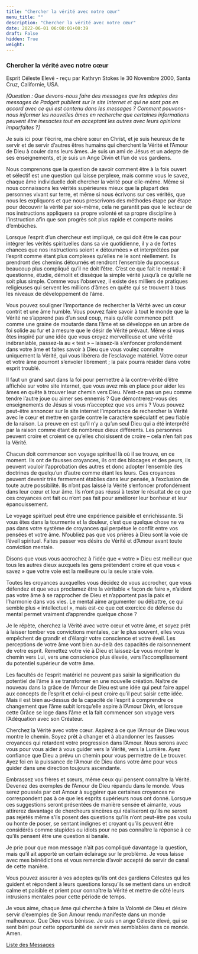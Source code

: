 ```yaml
---
title: "Chercher la vérité avec notre cœur"
menu_title: ""
description: "Chercher la vérité avec notre cœur"
date: 2022-06-01 06:00:01+00:39
draft: False
hidden: True
weight:
---
```

### Chercher la vérité avec notre cœur

Esprit Céleste Elevé - reçu par Kathryn Stokes le 30 Novembre 2000, Santa Cruz, Californie, USA.

*[Question : Que devons-nous faire des messages que les adeptes des messages de Padgett publient sur le site Internet et qui ne sont pas en accord avec ce qui est contenu dans les messages ? Comment pouvons-nous informer les nouvelles âmes en recherche que certaines informations peuvent être inexactes tout en acceptant les autres avec leurs opinions imparfaites ?]*

Je suis ici pour t’écrire, ma chère sœur en Christ, et je suis heureux de te servir et de servir d’autres êtres humains qui cherchent la Vérité et l’Amour de Dieu à couler dans leurs âmes. Je suis un ami de Jésus et un adepte de ses enseignements, et je suis un Ange Divin et l’un de vos gardiens.

Nous comprenons que la question de savoir comment être à la fois ouvert et sélectif est une question qui laisse perplexe, mais comme vous le savez, chaque âme individuelle doit chercher la vérité pour elle-même. Même si nous connaissons les vérités supérieures mieux que la plupart des personnes vivant sur terre, et même si nous écrivons sur ces vérités, que nous les expliquons et que nous prescrivons des méthodes étape par étape pour découvrir la vérité par soi-même, cela ne garantit pas que le lecteur de nos instructions appliquera sa propre volonté et sa propre discipline à l’instruction afin que son progrès soit plus rapide et comporte moins d’embûches.

Lorsque l’esprit d’un chercheur est impliqué, ce qui doit être le cas pour intégrer les vérités spirituelles dans sa vie quotidienne, il y a de fortes chances que nos instructions soient « détournées » et interprétées par l’esprit comme étant plus complexes qu’elles ne le sont réellement. Ils prendront des chemins détournés et rendront l’ensemble du processus beaucoup plus compliqué qu’il ne doit l’être. C’est ce que fait le mental : il questionne, étudie, démolit et dissèque la simple vérité jusqu’à ce qu’elle ne soit plus simple. Comme vous l’observez, il existe des milliers de pratiques religieuses qui servent les millions d’âmes en quête qui se trouvent à tous les niveaux de développement de l’âme.

Vous pouvez souligner l’importance de rechercher la Vérité avec un cœur contrit et une âme humble. Vous pouvez faire savoir à tout le monde que la Vérité ne s’apprend pas d’un seul coup, mais qu’elle commence petit comme une graine de moutarde dans l’âme et se développe en un arbre de foi solide au fur et à mesure que le désir de Vérité prévaut. Même si vous êtes inspiré par une idée que vous croyez merveilleuse et une vérité inébranlable, passez-la au « test » – laissez-là s’enfoncer profondément dans votre âme et faites savoir à Dieu que vous voulez connaître uniquement la Vérité, qui vous libérera de l’esclavage matériel. Votre cœur et votre âme pourront s’envoler librement ; la paix pourra résider dans votre esprit troublé.

Il faut un grand saut dans la foi pour permettre à la contre-vérité d’être affichée sur votre site internet, que vous avez mis en place pour aider les âmes en quête à trouver leur chemin vers Dieu. N’est-ce pas un peu comme tendre l’autre joue ou aimer ses ennemis ? Que démontrerez-vous des enseignements de Jésus si vous n’acceptez que vos amis ? Vous pouvez peut-être annoncer sur le site internet l’importance de rechercher la Vérité avec le cœur et mettre en garde contre le caractère spéculatif et peu fiable de la raison. La preuve en est qu’il n’y a qu’un seul Dieu qui a été interprété par la raison comme étant de nombreux dieux différents. Les personnes peuvent croire et croient ce qu’elles choisissent de croire – cela n’en fait pas la Vérité.

Chacun doit commencer son voyage spirituel là où il se trouve, en ce moment. Ils ont de fausses croyances, ils ont des blocages et des peurs, ils peuvent vouloir l’approbation des autres et donc adopter l’ensemble des doctrines de quelqu’un d’autre comme étant les leurs. Ces croyances peuvent devenir très fermement établies dans leur pensée, à l’exclusion de toute autre possibilité. Ils n’ont pas laissé la Vérité s’enfoncer profondément dans leur cœur et leur âme. Ils n’ont pas réussi à tester le résultat de ce que ces croyances ont fait ou n’ont pas fait pour améliorer leur bonheur et leur épanouissement.

Le voyage spirituel peut être une expérience paisible et enrichissante. Si vous êtes dans la tourmente et la douleur, c’est que quelque chose ne va pas dans votre système de croyances qui perpétue le conflit entre vos pensées et votre âme. N’oubliez pas que vos prières à Dieu sont la voie de l’éveil spirituel. Faites passer vos désirs de Vérité et d’Amour avant toute conviction mentale.

Disons que vous vous accrochez à l’idée que « votre » Dieu est meilleur que tous les autres dieux auxquels les gens prétendent croire et que vous « savez » que votre voie est la meilleure ou la seule vraie voie.

Toutes les croyances auxquelles vous décidez de vous accrocher, que vous défendez et que vous proclamez être la véritable « façon de faire », n’aident pas votre âme à se rapprocher de Dieu et n’apportent pas la paix et l’harmonie dans vos vies. Le mental aime argumenter ou débattre, ce qui semble plus « intellectuel », mais est-ce que cet exercice de défense du mental permet vraiment d’apprendre quelque chose ?

Je le répète, cherchez la Vérité avec votre cœur et votre âme, et soyez prêt à laisser tomber vos convictions mentales, car le plus souvent, elles vous empêchent de grandir et d’élargir votre conscience et votre éveil. Les perceptions de votre âme vont bien au-delà des capacités de raisonnement de votre esprit. Remettez votre vie à Dieu et laissez-Le vous montrer le chemin vers Lui, vers une conscience plus élevée, vers l’accomplissement du potentiel supérieur de votre âme.

Les facultés de l’esprit matériel ne peuvent pas saisir la signification du potentiel de l’âme à se transformer en une nouvelle création. Naître de nouveau dans la grâce de l’Amour de Dieu est une idée qui peut faire appel aux concepts de l’esprit et celui-ci peut croire qu’il peut saisir cette idée. Mais il est bien au-dessus de la capacité de l’esprit à comprendre ce changement que l’âme subit lorsqu’elle aspire à l’Amour Divin, et lorsque cette Grâce se loge dans l’âme et la fait commencer son voyage vers l’Adéquation avec son Créateur.

Cherchez la Vérité avec votre cœur. Aspirez à ce que l’Amour de Dieu vous montre le chemin. Soyez prêt à changer et à abandonner les fausses croyances qui retardent votre progression dans l’Amour. Nous serons avec vous pour vous aider à vous guider vers la Vérité, vers la Lumière. Ayez confiance que Dieu a prévu un chemin pour vous permettre de Le trouver. Ayez foi en la puissance de l’Amour de Dieu dans votre âme pour vous guider dans une direction toujours ascendante.

Embrassez vos frères et sœurs, même ceux qui pensent connaître la Vérité. Devenez des exemples de l’Amour de Dieu répandu dans le monde. Vous serez poussés par cet Amour à suggérer que certaines croyances ne correspondent pas à ce que les esprits supérieurs nous ont donné. Lorsque ces suggestions seront présentées de manière sensée et aimante, vous attirerez davantage de chercheurs sincères qui réaliseront qu’ils ne seront pas rejetés même s’ils posent des questions qu’ils n’ont peut-être pas voulu ou honte de poser, se sentant indignes et croyant qu’ils peuvent être considérés comme stupides ou idiots pour ne pas connaître la réponse à ce qu’ils pensent être une question si banale.

Je prie pour que mon message n’ait pas compliqué davantage la question, mais qu’il ait apporté un certain éclairage sur le problème. Je vous laisse avec mes bénédictions et vous remercie d’avoir accepté de servir de canal de cette manière.

Vous pouvez assurer à vos adeptes qu’ils ont des gardiens Célestes qui les guident et répondent à leurs questions lorsqu’ils se mettent dans un endroit calme et paisible et prient pour connaître la Vérité et mettre de côté leurs intrusions mentales pour cette période de temps.

Je vous aime, chaque âme qui cherche à faire la Volonté de Dieu et désire servir d’exemples de Son Amour rendu manifeste dans un monde malheureux. Que Dieu vous bénisse. Je suis un ange Céleste élevé, qui se sent béni pour cette opportunité de servir mes semblables dans ce monde. Amen.

[Liste des Messages](/fr-contemporary-messages/fr-contemporary-messages-by-date-order/fr-contemporary-messages-2000)


